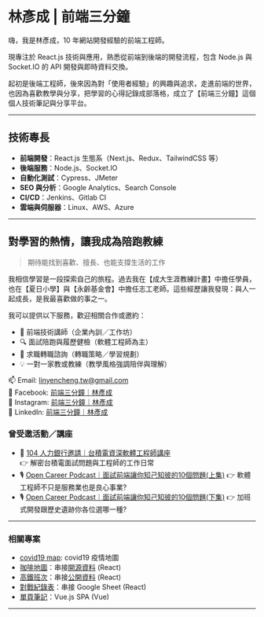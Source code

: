 <!--
**LinYenCheng/LinYenCheng** is a ✨ _special_ ✨ repository because its `README.md` (this file) appears on your GitHub profile.

Here are some ideas to get you started:

- 🔭 I’m currently working on ...
- 🌱 I’m currently learning ...
- 👯 I’m looking to collaborate on ...
- 🤔 I’m looking for help with ...
- 💬 Ask me about ...
- 📫 How to reach me: ...
- 😄 Pronouns: ...
- ⚡ Fun fact: ...
-->

# 林彥成 | 前端三分鐘

嗨，我是林彥成，10 年網站開發經驗的前端工程師。

現專注於 React.js 技術與應用，熟悉從前端到後端的開發流程，包含 Node.js 與 Socket.IO 的 API 開發與即時資料交換。

起初是後端工程師，後來因為對「使用者經驗」的興趣與追求，走進前端的世界，也因為喜歡教學與分享，把學習的心得記錄成部落格，成立了【前端三分鐘】這個個人技術筆記與分享平台。

---

## 技術專長

- **前端開發**：React.js 生態系（Next.js、Redux、TailwindCSS 等）
- **後端服務**：Node.js、Socket.IO
- **自動化測試**：Cypress、JMeter
- **SEO 與分析**：Google Analytics、Search Console
- **CI/CD**：Jenkins、Gitlab CI
- **雲端與伺服器**：Linux、AWS、Azure

---

## 對學習的熱情，讓我成為陪跑教練

> 期待能找到喜歡、擅長、也能支撐生活的工作

我相信學習是一段探索自己的旅程。過去我在【成大生涯教練計畫】中擔任學員，也在【夏日小學】與【永齡基金會】中擔任志工老師。這些經歷讓我發現：與人一起成長，是我最喜歡做的事之一。

我可以提供以下服務，歡迎相關合作或邀約：

- 🌱 前端技術講師（企業內訓／工作坊）
- 🔍 面試陪跑與履歷健檢（軟體工程師為主）
- 🎯 求職轉職諮詢（轉職策略／學習規劃）
- 💡 一對一家教或教練（教學風格強調陪伴與理解）

📫 Email: [linyencheng.tw@gmail.com](mailto:linyencheng.tw@gmail.com)  
🔗 Facebook: [前端三分鐘｜林彥成](https://www.facebook.com/linyencheng.3mins)  
🔗 Instagram: [前端三分鐘｜林彥成](https://www.instagram.com/linyencheng.3mins)  
🔗 LinkedIn: [前端三分鐘｜林彥成](https://www.linkedin.com/in/linyencheng/)

### 曾受邀活動／講座

- 🎤 [104 人力銀行邀請｜台積電資深軟體工程師講座](https://meet.104.com.tw/event/418d1f95-93dd-488d-814a-835ad2158a33)  
  👉 解密台積電面試問題與工程師的工作日常
- 🎙️ [Open Career Podcast｜面試前端讓你知己知彼的10個問題(上集)](https://open.spotify.com/episode/2ZoETkf4dL6P4ipXKmqcI2)
  👉 軟體工程師不只是服務業也是良心事業?
- 🎙️ [Open Career Podcast｜面試前端讓你知己知彼的10個問題(下集)](https://open.spotify.com/episode/2VtekkwgFBcxTgg4alCIUE)
  👉 加班式開發跟歷史遺跡你各位選哪一種?
---


### 相關專案

- [covid19 map][covid19 map]: covid19 疫情地圖
- [咖啡地圖][coffee map]：串接[開源資料][cafenomad] (React)
- [高鐵班次][thsr]：串接[公開資料](https://ptx.transportdata.tw/MOTC/Swagger/#/THSRApi) (React)
- [對戰紀錄表][pokemon competition]：串接 Google Sheet (React)
- [單頁筆記][vue js note]：Vue.js SPA (Vue)

---

[google marketing]: https://goo.gl/wfyrkV
[online classroom]: https://onlineclassroomdaily.liangshishu.com
[lucky draw]: https://luckydraw.liangshishu.com/
[friendly hotel]: https://ourhotel.azurewebsites.net/
[friendly hotel registration system]: https://ourcitylovewebapps.azurewebsites.net/hotelapp/
[web gis sdk]: http://map.polstargps.com/polnavMapAPI/
[web gis]: http://map.polstargps.com/demo/
[saipa website]: http://saipa.polstargps.com/
[kia website]: http://kia.polstargps.com/
[hyundai website]: http://hyundai.polstargps.com
[medicare]: https://www.health.ntpc.gov.tw/medi
[wisdom bank]: https://wisdombank.liangshishu.com/
[literati cafe]: https://literaticafe.liangshishu.com/
[hiring]: https://hiring.liangshishu.com/
[cafe shift]: https://cafeshiftarrangement.liangshishu.com
[thsr]: https://linyencheng.github.io/thsr-app
[vue js note]: https://linyencheng.github.io/vue-note
[coffee map]: https://linyencheng.github.io/coffee-map
[pokemon competition]: https://linyencheng.github.io/pokemon-competition
[cafenomad]: https://cafenomad.tw/developers/docs/v1.2
[covid19 map]: https://linyencheng.github.io/virus-and-where-to-find-them/
